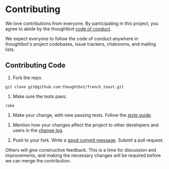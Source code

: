# Contributing

We love contributions from everyone.
By participating in this project,
you agree to abide by the thoughtbot [code of conduct].

  [code of conduct]: https://thoughtbot.com/open-source-code-of-conduct

We expect everyone to follow the code of conduct
anywhere in thoughtbot's project codebases,
issue trackers, chatrooms, and mailing lists.

## Contributing Code

1. Fork the repo.

  ```
  git clone git@github.com:thoughtbot/french_toast.git
  ```

1. Make sure the tests pass:

  ```
  rake
  ```

1. Make your change, with new passing tests. Follow the [style guide][style].

  [style]: https://github.com/thoughtbot/guides/tree/master/style

1. Mention how your changes affect the project to other developers and users in
the [change log].

1. Push to your fork. Write a [good commit message][commit]. Submit a pull request.

  [change log]: CONTRIBUTING.md
  [commit]: http://tbaggery.com/2008/04/19/a-note-about-git-commit-messages.html

Others will give constructive feedback.
This is a time for discussion and improvements,
and making the necessary changes will be required before we can
merge the contribution.
